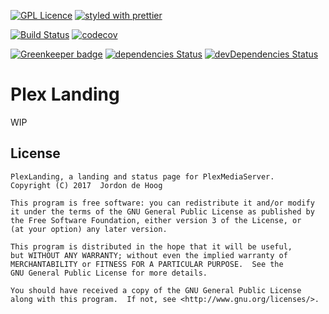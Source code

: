 [![GPL Licence](https://badges.frapsoft.com/os/gpl/gpl.svg?v=103)](https://opensource.org/licenses/GPL-3.0/)
[![styled with prettier](https://img.shields.io/badge/styled_with-prettier-ff69b4.svg)](https://github.com/prettier/prettier)

[![Build Status](https://travis-ci.org/jordond/plexlanding.svg?branch=develop)](https://travis-ci.org/jordond/plexlanding)
[![codecov](https://codecov.io/gh/jordond/plexlanding/branch/develop/graph/badge.svg)](https://codecov.io/gh/jordond/plexlanding)

[![Greenkeeper badge](https://badges.greenkeeper.io/jordond/plexlanding.svg)](https://greenkeeper.io/)
[![dependencies Status](https://david-dm.org/jordond/plexlanding/status.svg)](https://david-dm.org/jordond/plexlanding)
[![devDependencies Status](https://david-dm.org/jordond/plexlanding/dev-status.svg)](https://david-dm.org/jordond/plexlanding?type=dev)

# Plex Landing

WIP

## License

```
PlexLanding, a landing and status page for PlexMediaServer.
Copyright (C) 2017  Jordon de Hoog

This program is free software: you can redistribute it and/or modify
it under the terms of the GNU General Public License as published by
the Free Software Foundation, either version 3 of the License, or
(at your option) any later version.

This program is distributed in the hope that it will be useful,
but WITHOUT ANY WARRANTY; without even the implied warranty of
MERCHANTABILITY or FITNESS FOR A PARTICULAR PURPOSE.  See the
GNU General Public License for more details.

You should have received a copy of the GNU General Public License
along with this program.  If not, see <http://www.gnu.org/licenses/>.
```